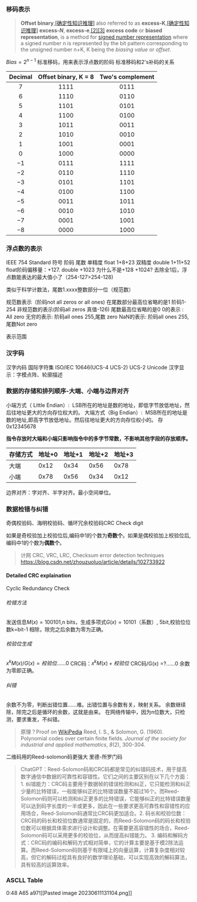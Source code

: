 ### 移码表示 

>**Offset binary**,[[确定性知识推理]](https://en.wikipedia.org/wiki/Offset_binary#cite_note-Patrice_2006-1) also referred to as **excess-K**,[[确定性知识推理]](https://en.wikipedia.org/wiki/Offset_binary#cite_note-Patrice_2006-1) **excess-_N_**, **excess-e**,[[2]](https://en.wikipedia.org/wiki/Offset_binary#cite_note-Dokter_1973-2)[[3]](https://en.wikipedia.org/wiki/Offset_binary#cite_note-Dokter_1975-3) **excess code** or **biased representation**, is a method for [signed number representation](https://en.wikipedia.org/wiki/Signed_number_representation "Signed number representation") where a signed number n is represented by the bit pattern corresponding to the unsigned number n+K, K being the _biasing value_ or _offset_.

$Bias=2^{n-1}$ 标准移码，用来表示浮点数的阶码
标准移码和2's补码的关系

| Decimal | Offset binary, K = 8 | Two's complement |
|:-------:|:--------------------:|:----------------:|
| 7       | 1111                 | 0111             |
| 6       | 1110                 | 0110             |
| 5       | 1101                 | 0101             |
| 4       | 1100                 | 0100             |
| 3       | 1011                 | 0011             |
| 2       | 1010                 | 0010             |
| 1       | 1001                 | 0001             |
| 0       | 1000                 | 0000             |
| −1      | 0111                 | 1111             |
| −2      | 0110                 | 1110             |
| −3      | 0101                 | 1101             |
| −4      | 0100                 | 1100             |
| −5      | 0011                 | 1011             |
| −6      | 0010                 | 1010             |
| −7      | 0001                 | 1001             |
| −8      | 0000                 | 1000             |

### 浮点数的表示
IEEE 754 Standard
                       符号 阶码  尾数
单精度 float     1+8+23
双精度 double 1+11+52
float阶码偏移量：+127.  double +1023
为什么不是+128 +1024? 去除全1后，浮点数能表达的最大值小了（254-127>254-128)

类似于科学计数法，尾数1.xxxx整数部分一位（规范数）

规范数表示（阶码not all zeros or all ones) 在尾数部分最高位省略的是1 阶码1-254
非规范数的表示(阶码all zeros 真值-126) 尾数最高位省略的是0
0的表示 : All zero
无穷的表示: 阶码all ones 255,尾数 zero 
NaN的表示: 阶码all ones 255,尾数Not zero

表示范围

### 汉字码
汉字内码 国际字符集 ISO/IEC 10646(UCS-4 UCS-2)   UCS-2 Unicode
汉字显示：字模点阵、轮廓描述

### 数据的存储和排列顺序-大端、小端与边界对齐
小端方式（ Little Endian）:  LSB所在的地址是数的地址，即低字节放低地址，然后往地址更大的方向存位权大的。
大端方式（Big Endian）:  MSB所在的地址是数的地址,即高字节放低地址。然后往地址更大的方向存位权小的。
存0x12345678

**指令存放时大端和小端只影响指令中的多字节常数，不影响其他字段的存放顺序。**

|存储方式|地址+0|地址+1|地址+2|地址+3|
|---|---|---|---|---|
|大端|0x12|0x34|0x56|0x78|
|小端|0x78|0x56|0x34|0x12|

边界对齐：字对齐、半字对齐。最小空间单位。

### 数据检错与纠错
奇偶校验码、海明校验码、循环冗余校验码CRC Check digit

如果是奇校验加上校验位后,编码中1的个数为**奇数个**。如果是偶校验加上校验位后,编码中1的个数为**偶数个**。
>计网 CRC, VRC, LRC, Checksum error detection techniques
>https://blog.csdn.net/zhouzuoluo/article/details/102733922

#### Detailed CRC explaination
Cyclic Redundancy Check
###### 检错方法
发送信息$M(x)=100101$,n bits，生成多项式$G(x)=10101$（系数）, 5bit,校验位位数k=bit-1
相除，除完之后余数为零为正确。
###### 校验位生成
$x^k M(x)/G(x)=校验位......0$
CRC码：$x^kM(x)+校验位$
CRC码/G(x) =?......0
余数为零即正确。
###### 纠错
余数不为零，判断出错位置......难。出错位置与余数有关，映射关系。
余数继续除，除完之后是循环的余数，这就是由来。
在网络传输中，因为n位数大，只检测，要求重发，不纠错。
>原理？Proof on [WikiPedia](https://en.wikipedia.org/wiki/Cyclic_redundancy_check)
>Reed, I. S., & Solomon, G. (1960). Polynomial codes over certain finite fields. _Journal of the society for industrial and applied mathematics_, _8_(2), 300-304.


二维码用的Reed-solomon码更强大
里德-所罗门码
>ChatGPT：Reed-Solomon码和CRC码都是常见的纠错码技术，用于提高数字通信中数据的可靠性和容错性。它们之间的主要区别在以下几个方面：1.  纠错能力：CRC码主要用于数据帧的错误检测和纠正，它只能检测和纠正少量的比特错误，一般能够纠正的比特错误数量不超过16个。而Reed-Solomon码则可以检测和纠正更多的比特错误，它能够纠正的比特错误数量可以达到码字长度的一半或更多，因此在一些要求更高可靠性和容错性的应用场合，Reed-Solomon码通常比CRC码更加适合。2.  码长和校验位数：CRC码的码长和校验位数通常是固定的，而Reed-Solomon码的码长和校验位数可以根据具体需求进行设计和调整。在需要更高容错性的场合，Reed-Solomon码可以采用更多的校验位，从而提高纠错能力。   3.  编码和解码方式：CRC码的编码和解码方式相对简单，它的计算主要是基于模2除法运算。而Reed-Solomon码则基于有限域上的向量运算，计算复杂度相对较高，但它的解码过程具有良好的数学理论基础，可以实现高效的解码算法，具有较高的运算效率。


### ASCLL Table
0:48 A65 a97![[Pasted image 20230611131104.png]]
